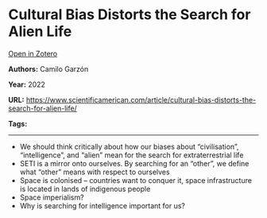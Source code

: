 # Cultural Bias Distorts the Search for Alien Life
[Open in Zotero](zotero://select/items/@Garzon_)

**Authors:** Camilo Garzón

**Year:** 2022

**URL:** https://www.scientificamerican.com/article/cultural-bias-distorts-the-search-for-alien-life/

**Tags:**

---

-   We should think critically about how our biases about “civilisation”, “intelligence”, and “alien” mean for the search for extraterrestrial life
-   SETI is a mirror onto ourselves. By searching for an “other”, we define what “other” means with respect to ourselves
-   Space is colonised – countries want to conquer it, space infrastructure is located in lands of indigenous people
-   Space imperialism?
-   Why is searching for intelligence important for us?